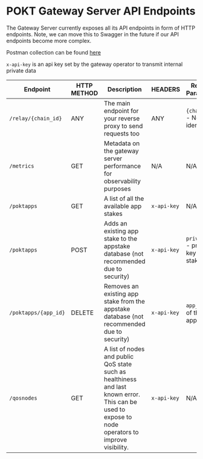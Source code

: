 # POKT Gateway Server API Endpoints

The Gateway Server currently exposes all its API endpoints in form of HTTP endpoints. Note, we can move this to Swagger in the future if our API endpoints become more complex.

Postman collection can be found [here](https://www.postman.com/dark-shadow-851601/workspace/os-gateway/collection/27302708-537f3ba3-3193-4290-98d0-0d5836988a2f)

`x-api-key`  is an api key set by the gateway operator to transmit internal private data

| Endpoint             | HTTP METHOD | Description                                                                                                                                        | HEADERS     | Request Parameters                       |
|----------------------|-------------|----------------------------------------------------------------------------------------------------------------------------------------------------|-------------|------------------------------------------|
| `/relay/{chain_id}`  | ANY         | The main endpoint for your reverse proxy to send requests too                                                                                      | ANY         | `{chain_id}` - Network identifier        |
| `/metrics`           | GET         | Metadata on the gateway server performance for observability purposes                                                                              | N/A         | N/A                                      |
| `/poktapps`          | GET         | A list of all the available app stakes                                                                                                             | `x-api-key` | N/A                                      |
| `/poktapps`          | POST        | Adds an existing app stake to the appstake database (not recommended due to security)                                                              | `x-api-key` | `private_key` - private key of app stake |
| `/poktapps/{app_id}` | DELETE      | Removes an existing app stake from the appstake database (not recommended due to security)                                                         | `x-api-key` | `app_id` -  id of the appstake           |
| `/qosnodes`          | GET         | A list of nodes and public QoS state such as healthiness and last known error. This can be used to expose to node operators to improve visibility. | `x-api-key` | N/A                                      |
